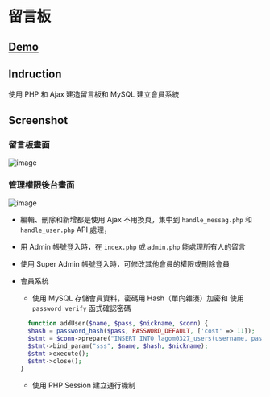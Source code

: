 # 留言板
## [Demo](http://sio2.tw/board/)
## Indruction 
使用 PHP 和 Ajax 建造留言板和 MySQL 建立會員系統

## Screenshot 
### 留言板畫面
![image](https://user-images.githubusercontent.com/49493665/70850562-b4914a80-1ec6-11ea-857d-b78c0bf0c530.png)
### 管理權限後台畫面
![image](https://user-images.githubusercontent.com/49493665/70850441-5ca61400-1ec5-11ea-81f9-3935cb8724d6.png)


- 編輯、刪除和新增都是使用 Ajax 不用換頁，集中到 `handle_messag.php` 和 `handle_user.php` API 處理，
- 用 Admin 帳號登入時，在 `index.php` 或 `admin.php` 能處理所有人的留言
- 使用 Super Admin 帳號登入時，可修改其他會員的權限或刪除會員

- 會員系統
  - 使用 MySQL 存儲會員資料，密碼用 Hash（單向雜湊）加密和 使用 `password_verify` 函式確認密碼
  ```php
    function addUser($name, $pass, $nickname, $conn) {
    $hash = password_hash($pass, PASSWORD_DEFAULT, ['cost' => 11]);
    $stmt = $conn->prepare("INSERT INTO lagom0327_users(username, password, nickname) VALUES(?, ?, ?)");
    $stmt->bind_param("sss", $name, $hash, $nickname);
    $stmt->execute();
    $stmt->close();
  }
  ```
  - 使用 PHP Session 建立通行機制
<!-- ### 未完成
- 按鈕沒有處理重複觸發 -->



<!--prepared statement 中 table name 不能使用佔位符 -->
<!-- Server response 格式不是指定的也會變 error -->